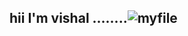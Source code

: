 <h2> hii I'm vishal ........</h2?
 
            
![myfile](https://www.reactiongifs.us/wp-content/uploads/2013/10/nuh_uh_conan_obrien.gif)

            
 
  
 
 
